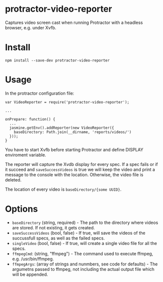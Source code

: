 # protractor-video-reporter

Captures video screen cast when running Protractor with a headless browser, e.g. under Xvfb.

# Install

    npm install --save-dev protractor-video-reporter

# Usage

In the protractor configuration file:

    var VideoReporter = require('protractor-video-reporter');

    ...

    onPrepare: function() {
      ...
      jasmine.getEnv().addReporter(new VideoReporter({
        baseDirectory: Path.join(__dirname, 'reports/videos/')
      }));
    }


You have to start Xvfb before starting Protractor and define DISPLAY enviroment variable.

The reporter will capture the Xvdb display for every spec. If a spec fails or if it succeed and `saveSuccessVideos` is true we will keep the video and print a message to the console with the location. Otherwise, the video file is deleted.

The location of every video is `baseDirectory/{some UUID}`.

# Options

* `baseDirectory` (string, required) - The path to the directory where videos are stored. If not existing, it gets created.
* `saveSuccessVideos` (bool, false) - If true, will save the videos of the succussfull specs, as well as the failed specs.
* `singleVideo` (bool, false) - If true, will create a single video file for all the specs.
* `ffmpegCmd`: (string, "ffmpeg") - The command used to execute ffmpeg, e.g. /usr/bin/ffmpeg.
* `ffmpegArgs`: (array of strings and nunmbers, see code for defaults) - The argumetns passed to ffmpeg, not including the actual output file which will be appended.

